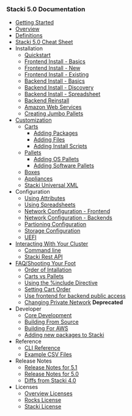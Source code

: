 ### Stacki 5.0 Documentation
* [Getting Started](Home)
* [Overview](Overview)
* [Definitions](Definitions)
* [Stacki 5.0 Cheat Sheet](CheatSheet)
* Installation
  * [Quickstart](Quickstart)
  * [Frontend Install - Basics](Frontend-Installation)
  * [Frontend Install - New](Frontend-Install-New)
  * [Frontend Install - Existing](Frontend-Install-Existing)
  * [Backend Install - Basics](Backend-Installation)
  * [Backend Install - Discovery](Backend-Install-Discovery)
  * [Backend Install - Spreadsheet](Backend-Install-Spreadsheet)
  * [Backend Reinstall](Backend-Reinstall)
  * [Amazon Web Services](Amazon-Web-Services)
  * [Creating Jumbo Pallets](Create-Jumbo-Pallets)
* [Customization](Customization)
  * [Carts](Carts)
    * [Adding Packages](Adding-RPMs)
    * [Adding Files](Adding-Files)
    * [Adding Install Scripts](Adding-Scripts)
  * [Pallets](Pallets)
    * [Adding OS Pallets](Adding-OS-Pallets)
    * [Adding Software Pallets](Adding-Software-Pallets)
  * [Boxes](Boxes)
  * [Appliances](Appliances)
  * [Stacki Universal XML](Stacki-Universal-XML)
* Configuration
  * [Using Attributes](Using-Attributes)
  * [Using Spreadsheets](Using-Spreadsheets)
  * [Network Configuration - Frontend](Network-Configuration-Frontend)
  * [Network Configuration - Backends](Network-Configuration-Backends)
  * [Partioning Configuration](Partitioning-Configuration)
  * [Storage Configuration](Storage-Configuration)
  * [UEFI](UEFI)
* [Interacting With Your Cluster](Interacting)
  * [Command line](Command-Line)
  * [Stacki Rest API](Stacki-Rest)
* [FAQ/Shooting Your Foot](Shooting-Your-Foot)
  * [Order of Intallation](Install-Order)
  * [Carts vs Pallets](Carts-vs-Pallets)
  * [Using the %include Directive](Include-Directive)
  * [Setting Cart Order](Setting-Cart-Order)
  * [Use frontend for backend public access](Poking-Holes-Firewall)
  * [Changing Private Network](IP-Address-Change) **Deprecated**
* Developer
  * [Core Development](Development)
  * [Building From Source](Building-From-Source)
  * [Building For AWS](Building-For-AWS)
  * [Adding new packages to Stacki](Adding-New-Packages-To-Stacki)
* Reference
  * [CLI Reference](stacki-CLI-documentation)
  * [Example CSV Files](Example-CSV-Files)
* Release Notes
  * [Release Notes for 5.1](ReleaseNotes-5.1)
  * [Release Notes for 5.0](ReleaseNotes-5.0)
  * [Diffs from Stacki 4.0](ReleaseNote-DiffsFrom4.0)
* Licenses
  * [Overview Licenses](Licenses)
  * [Rocks License](Rocks-License)
  * [Stacki License](Stacki-License)

